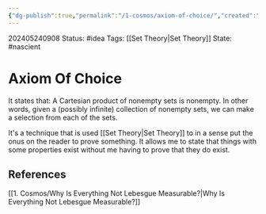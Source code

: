 ```yaml
---
{"dg-publish":true,"permalink":"/1-cosmos/axiom-of-choice/","created":"2025-01-22T11:17:14.051-05:00","updated":"2024-05-24T09:16:33.796-04:00"}
---
```


202405240908
Status: #idea
Tags: [[Set Theory\|Set Theory]] 
State: #nascient
# Axiom Of Choice
It states that:
A Cartesian product of nonempty sets is nonempty.
In other words, given a (possibly infinite) collection of nonempty sets, we can make a selection from each of the sets.

It's a technique that is used [[Set Theory\|Set Theory]] to in a sense put the onus on the reader to prove something. It allows me to state that things with some properties exist without me having to prove that they do exist.

## References
[[1. Cosmos/Why Is Everything Not Lebesgue Measurable?\|Why Is Everything Not Lebesgue Measurable?]]
